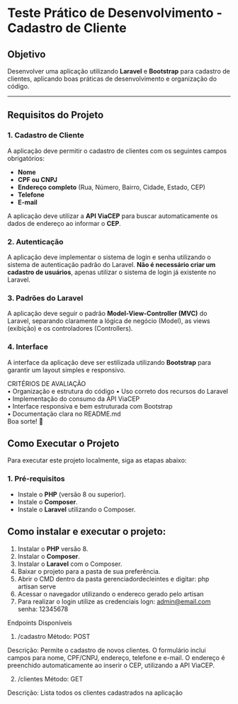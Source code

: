 # Teste Prático de Desenvolvimento - Cadastro de Cliente

## Objetivo

Desenvolver uma aplicação utilizando **Laravel** e **Bootstrap** para cadastro de clientes, aplicando boas práticas de desenvolvimento e organização do código.

---

## Requisitos do Projeto

### 1. Cadastro de Cliente

A aplicação deve permitir o cadastro de clientes com os seguintes campos obrigatórios:

- **Nome**
- **CPF ou CNPJ**
- **Endereço completo** (Rua, Número, Bairro, Cidade, Estado, CEP)
- **Telefone**
- **E-mail**

A aplicação deve utilizar a **API ViaCEP** para buscar automaticamente os dados de endereço ao informar o **CEP**.

### 2. Autenticação

A aplicação deve implementar o sistema de login e senha utilizando o sistema de autenticação padrão do Laravel. **Não é necessário criar um cadastro de usuários**, apenas utilizar o sistema de login já existente no Laravel.

### 3. Padrões do Laravel

A aplicação deve seguir o padrão **Model-View-Controller (MVC)** do Laravel, separando claramente a lógica de negócio (Model), as views (exibição) e os controladores (Controllers).

### 4. Interface

A interface da aplicação deve ser estilizada utilizando **Bootstrap** para garantir um layout simples e responsivo.

CRITÉRIOS DE AVALIAÇÃO  
• Organização e estrutura do código 
• Uso correto dos recursos do Laravel  
• Implementação do consumo da API ViaCEP  
• Interface responsiva e bem estruturada com Bootstrap  
• Documentação clara no README.md  
Boa sorte! 🚀 


## Como Executar o Projeto

Para executar este projeto localmente, siga as etapas abaixo:

### 1. Pré-requisitos

- Instale o **PHP** (versão 8 ou superior).
- Instale o **Composer**.
- Instale o **Laravel** utilizando o Composer.

## Como instalar e executar o projeto:

1. Instalar o **PHP** versão 8.
2. Instalar o **Composer**.
3. Instalar o **Laravel** com o Composer.
4. Baixar o projeto para a pasta de sua preferência.
5. Abrir o CMD dentro da pasta gerenciadordecleintes e digitar:
   php artisan serve
6. Acessar o navegador utilizando o endereco gerado pelo artisan
7. Para realizar o login utilize as credenciais  logn: admin@email.com senha: 12345678 

Endpoints Disponíveis
1. /cadastro
Método: POST

Descrição: Permite o cadastro de novos clientes. O formulário inclui campos para nome, CPF/CNPJ, endereço, telefone e e-mail. O endereço é preenchido automaticamente ao inserir o CEP, utilizando a API ViaCEP.

2. /clientes
Método: GET

Descrição: Lista todos os clientes cadastrados na aplicação



